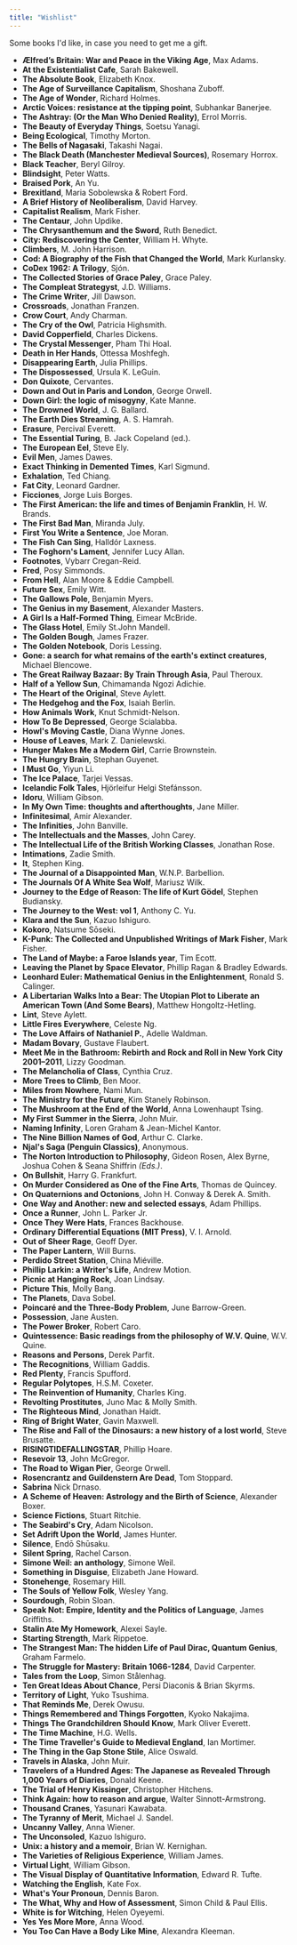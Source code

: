 ```yaml
---
title: "Wishlist"
---
```


Some books I'd like, in case you need to get me a gift.

* **Ælfred’s Britain: War and Peace in the Viking Age**, Max Adams.    
* **At the Existentialist Cafe**, Sarah Bakewell.  
* **The Absolute Book**, Elizabeth Knox.  
* **The Age of Surveillance Capitalism**, Shoshana Zuboff.  
* **The Age of Wonder**, Richard Holmes.  
* **Arctic Voices: resistance at the tipping point**, Subhankar Banerjee.  
* **The Ashtray: (Or the Man Who Denied Reality)**, Errol Morris.  
* **The Beauty of Everyday Things**, Soetsu Yanagi.  
* **Being Ecological**, Timothy Morton.  
* **The Bells of Nagasaki**, Takashi Nagai.  
* **The Black Death (Manchester Medieval Sources)**, Rosemary Horrox.  
* **Black Teacher**, Beryl Gilroy.  
* **Blindsight**, Peter Watts.  
* **Braised Pork**, An Yu.  
* **Brexitland**, Maria Sobolewska & Robert Ford.  
* **A Brief History of Neoliberalism**, David Harvey.  
* **Capitalist Realism**, Mark Fisher.  
* **The Centaur**, John Updike.
* **The Chrysanthemum and the Sword**, Ruth Benedict.  
* **City: Rediscovering the Center**, William H. Whyte.  
* **Climbers**, M. John Harrison.  
* **Cod: A Biography of the Fish that Changed the World**, Mark Kurlansky.  
* **CoDex 1962: A Trilogy**, Sjón.  
* **The Collected Stories of Grace Paley**, Grace Paley.  
* **The Compleat Strategyst**, J.D. Williams.  
* **The Crime Writer**, Jill Dawson.  
* **Crossroads**, Jonathan Franzen.  
* **Crow Court**, Andy Charman.  
* **The Cry of the Owl**, Patricia Highsmith.  
* **David Copperfield**, Charles Dickens.
* **The Crystal Messenger**, Pham Thi Hoal.  
* **Death in Her Hands**, Ottessa Moshfegh.  
* **Disappearing Earth**, Julia Phillips.  
* **The Dispossessed**, Ursula K. LeGuin.  
* **Don Quixote**, Cervantes.  
* **Down and Out in Paris and London**, George Orwell.  
* **Down Girl: the logic of misogyny**, Kate Manne.  
* **The Drowned World**, J. G. Ballard.  
* **The Earth Dies Streaming**, A. S. Hamrah.     
* **Erasure**, Percival Everett.  
* **The Essential Turing**, B. Jack Copeland (ed.).  
* **The European Eel**, Steve Ely.  
* **Evil Men**, James Dawes.  
* **Exact Thinking in Demented Times**, Karl Sigmund.  
* **Exhalation**, Ted Chiang.  
* **Fat City**, Leonard Gardner.  
* **Ficciones**, Jorge Luis Borges.  
* **The First American: the life and times of Benjamin Franklin**, H. W. Brands.  
* **The First Bad Man**, Miranda July.  
* **First You Write a Sentence**, Joe Moran.  
* **The Fish Can Sing**, Halldór Laxness.  
* **The Foghorn's Lament**, Jennifer Lucy Allan.  
* **Footnotes**, Vybarr Cregan-Reid.
* **Fred**, Posy Simmonds.    
* **From Hell**, Alan Moore & Eddie Campbell.  
* **Future Sex**, Emily Witt.  
* **The Gallows Pole**, Benjamin Myers. 
* **The Genius in my Basement**, Alexander Masters.  
* **A Girl Is a Half-Formed Thing**, Eimear McBride.  
* **The Glass Hotel**, Emily St.John Mandell.  
* **The Golden Bough**, James Frazer.  
* **The Golden Notebook**, Doris Lessing.  
* **Gone: a search for what remains of the earth's extinct creatures**, Michael Blencowe.  
* **The Great Railway Bazaar: By Train Through Asia**, Paul Theroux.  
* **Half of a Yellow Sun**, Chimamanda Ngozi Adichie.  
* **The Heart of the Original**, Steve Aylett.  
* **The Hedgehog and the Fox**, Isaiah Berlin.  
* **How Animals Work**, Knut Schmidt-Nelson.  
* **How To Be Depressed**, George Scialabba.   
* **Howl's Moving Castle**, Diana Wynne Jones.  
* **House of Leaves**, Mark Z. Danielewski.    
* **Hunger Makes Me a Modern Girl**, Carrie Brownstein.  
* **The Hungry Brain**, Stephan Guyenet.
* **I Must Go**, Yiyun Li.  
* **The Ice Palace**, Tarjei Vessas.  
* **Icelandic Folk Tales**, Hjörleifur Helgi Stefánsson.  
* **Idoru**, William Gibson.  
* **In My Own Time: thoughts and afterthoughts**, Jane Miller.  
* **Infinitesimal**, Amir Alexander.  
* **The Infinities**, John Banville.  
* **The Intellectuals and the Masses**, John Carey.  
* **The Intellectual Life of the British Working Classes**, Jonathan Rose.  
* **Intimations**, Zadie Smith.  
* **It**, Stephen King.   
* **The Journal of a Disappointed Man**, W.N.P. Barbellion.  
* **The Journals Of A White Sea Wolf**, Mariusz Wilk.  
* **Journey to the Edge of Reason: The life of Kurt Gödel**, Stephen Budiansky.  
* **The Journey to the West: vol 1**, Anthony C. Yu.  
* **Klara and the Sun**, Kazuo Ishiguro.  
* **Kokoro**, Natsume Sōseki.  
* **K-Punk: The Collected and Unpublished Writings of Mark Fisher**, Mark Fisher.  
* **The Land of Maybe: a Faroe Islands year**, Tim Ecott.  
* **Leaving the Planet by Space Elevator**, Phillip Ragan & Bradley Edwards.  
* **Leonhard Euler: Mathematical Genius in the Enlightenment**, Ronald S. Calinger.  
* **A Libertarian Walks Into a Bear: The Utopian Plot to Liberate an American Town (And Some Bears)**, Matthew Hongoltz-Hetling.  
* **Lint**, Steve Aylett.  
* **Little Fires Everywhere**, Celeste Ng.  
* **The Love Affairs of Nathaniel P.**, Adelle Waldman.  
* **Madam Bovary**,  Gustave Flaubert.    
* **Meet Me in the Bathroom: Rebirth and Rock and Roll in New York City 2001–2011**, Lizzy Goodman.  
* **The Melancholia of Class**, Cynthia Cruz.  
* **More Trees to Climb**, Ben Moor.  
* **Miles from Nowhere**, Nami Mun.  
* **The Ministry for the Future**, Kim Stanely Robinson.  
* **The Mushroom at the End of the World**, Anna Lowenhaupt Tsing.  
* **My First Summer in the Sierra**, John Muir.  
* **Naming Infinity**, Loren Graham & Jean-Michel Kantor.  
* **The Nine Billion Names of God**, Arthur C. Clarke.  
* **Njal's Saga (Penguin Classics)**, Anonymous.  
* **The Norton Introduction to Philosophy**, Gideon Rosen, Alex Byrne, Joshua Cohen & Seana Shiffrin *(Eds.)*.  
* **On Bullshit**, Harry G. Frankfurt.  
* **On Murder Considered as One of the Fine Arts**, Thomas de Quincey.  
* **On Quaternions and Octonions**, John H. Conway & Derek A. Smith.  
* **One Way and Another: new and selected essays**, Adam Phillips.  
* **Once a Runner**, John L. Parker Jr.  
* **Once They Were Hats**, Frances Backhouse.  
* **Ordinary Differential Equations (MIT Press)**, V. I. Arnold.   
* **Out of Sheer Rage**, Geoff Dyer.  
* **The Paper Lantern**, Will Burns.  
* **Perdido Street Station**, China Miéville.  
* **Phillip Larkin: a Writer's Life**, Andrew Motion.  
* **Picnic at Hanging Rock**, Joan Lindsay.  
* **Picture This**, Molly Bang.  
* **The Planets**, Dava Sobel.  
* **Poincaré and the Three-Body Problem**, June Barrow-Green. 
* **Possession**, Jane Austen.       
* **The Power Broker**, Robert Caro.  
* **Quintessence: Basic readings from the philosophy of W.V. Quine**, W.V. Quine.  
* **Reasons and Persons**, Derek Parfit.  
* **The Recognitions**, William Gaddis.
* **Red Plenty**, Francis Spufford.  
* **Regular Polytopes**, H.S.M. Coxeter.  
* **The Reinvention of Humanity**, Charles King.  
* **Revolting Prostitutes**, Juno Mac & Molly Smith.  
* **The Righteous Mind**, Jonathan Haidt.  
* **Ring of Bright Water**, Gavin Maxwell.  
* **The Rise and Fall of the Dinosaurs: a new history of a lost world**, Steve Brusatte.  
* **RISINGTIDEFALLINGSTAR**, Phillip Hoare.  
* **Resevoir 13**, John McGregor.  
* **The Road to Wigan Pier**, George Orwell.  
* **Rosencrantz and Guildenstern Are Dead**, Tom Stoppard.  
* **Sabrina** Nick Drnaso.  
* **A Scheme of Heaven: Astrology and the Birth of Science**, Alexander Boxer.  
* **Science Fictions**, Stuart Ritchie.  
* **The Seabird's Cry**, Adam Nicolson.  
* **Set Adrift Upon the World**, James Hunter.  
* **Silence**, Endō Shūsaku.  
* **Silent Spring**, Rachel Carson.  
* **Simone Weil: an anthology**, Simone Weil.  
* **Something in Disguise**, Elizabeth Jane Howard.  
* **Stonehenge**, Rosemary Hill.  
* **The Souls of Yellow Folk**, Wesley Yang.  
* **Sourdough**, Robin Sloan. 
* **Speak Not: Empire, Identity and the Politics of Language**, James Griffiths.  
* **Stalin Ate My Homework**, Alexei Sayle.  
* **Starting Strength**, Mark Rippetoe.  
* **The Strangest Man: The hidden Life of Paul Dirac, Quantum Genius**, Graham Farmelo.  
* **The Struggle for Mastery: Britain 1066-1284**, David Carpenter.  
* **Tales from the Loop**, Simon Stålenhag.  
* **Ten Great Ideas About Chance**, Persi Diaconis & Brian Skyrms.  
* **Territory of Light**, Yuko Tsushima.  
* **That Reminds Me**, Derek Owusu.  
* **Things Remembered and Things Forgotten**, Kyoko Nakajima.  
* **Things The Grandchildren Should Know**, Mark Oliver Everett.  
* **The Time Machine**, H.G. Wells.  
* **The Time Traveller's Guide to Medieval England**, Ian Mortimer.  
* **The Thing in the Gap Stone Stile**, Alice Oswald.  
* **Travels in Alaska**, John Muir.  
* **Travelers of a Hundred Ages: The Japanese as Revealed Through 1,000 Years of Diaries**, Donald Keene.   
* **The Trial of Henry Kissinger**, Christopher Hitchens.  
* **Think Again: how to reason and argue**,
Walter Sinnott-Armstrong.  
* **Thousand Cranes**, Yasunari Kawabata.  
* **The Tyranny of Merit**, Michael J. Sandel.  
* **Uncanny Valley**, Anna Wiener.  
* **The Unconsoled**, Kazuo Ishiguro.  
* **Unix: a history and a memoir**, Brian W. Kernighan.  
* **The Varieties of Religious Experience**, William James.  
* **Virtual Light**, William Gibson.  
* **The Visual Display of Quantitative Information**, Edward R. Tufte.  
* **Watching the English**, Kate Fox.  
* **What's Your Pronoun**, Dennis Baron.  
* **The What, Why and How of Assessment**, Simon Child & Paul Ellis.  
* **White is for Witching**, Helen Oyeyemi.  
* **Yes Yes More More**, Anna Wood.  
* **You Too Can Have a Body Like Mine**, Alexandra Kleeman.  
